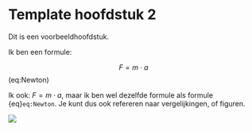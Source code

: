 # Template hoofdstuk 2

Dit is een voorbeeldhoofdstuk.

Ik ben een formule:

$$F = m \cdot a$$(eq:Newton)

Ik ook: $F = m \cdot a$, maar ik ben wel dezelfde formule als formule {eq}`eq:Newton`. Je kunt dus ook refereren naar vergelijkingen, of figuren.

![](https://polslab.tnw.tudelft.nl/figures/coverbook.jpg)

